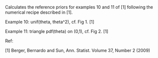 Calculates the reference priors for examples 10 and 11 of [1] following the numerical recipe described in [1].

Example 10: unif(theta, theta^2), cf. Fig 1. [1]

Example 11: triangle pdf(theta) on (0,1), cf. Fig 2. [1] 


Ref:

[1] Berger, Bernardo and Sun, Ann. Statist. Volume 37, Number 2 (2009)

